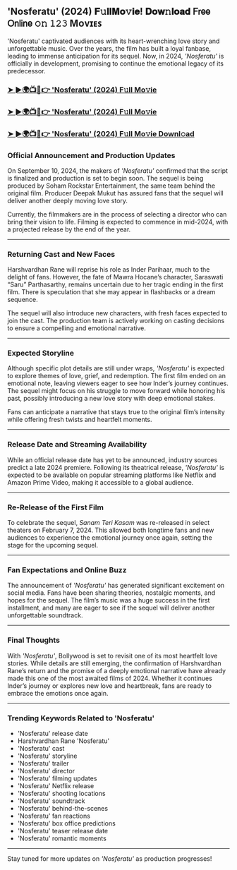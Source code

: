 ##  'Nosferatu' (2024) 𝐅𝚞𝐥𝐥𝐌𝐨𝚟𝐢𝐞! 𝐃𝐨𝐰𝚗𝐥𝐨𝐚𝐝 𝖥𝗋𝖾𝖾 𝖮𝗇𝗅𝗂𝗇𝖾 𝚘𝚗 𝟷𝟸𝟹 Mᴏᴠɪᴇꜱ

 'Nosferatu' captivated audiences with its heart-wrenching love story and unforgettable music. Over the years, the film has built a loyal fanbase, leading to immense anticipation for its sequel. Now, in 2024, *'Nosferatu'* is officially in development, promising to continue the emotional legacy of its predecessor.

### [➤ ►🌍📺📱👉   'Nosferatu' (2024) F𝚞ll Mo𝚟ie](https://t.co/SH34hoBXeG)

### [➤ ►🌍📺📱👉   'Nosferatu' (2024) F𝚞ll Mo𝚟ie](https://t.co/SH34hoBXeG)

### [➤ ►🌍📺📱👉   'Nosferatu' (2024) F𝚞ll Mo𝚟ie Downl𝚘ad](https://t.co/SH34hoBXeG)

### **Official Announcement and Production Updates**

On September 10, 2024, the makers of *'Nosferatu'* confirmed that the script is finalized and production is set to begin soon. The sequel is being produced by Soham Rockstar Entertainment, the same team behind the original film. Producer Deepak Mukut has assured fans that the sequel will deliver another deeply moving love story.

Currently, the filmmakers are in the process of selecting a director who can bring their vision to life. Filming is expected to commence in mid-2024, with a projected release by the end of the year.

---

### **Returning Cast and New Faces**

Harshvardhan Rane will reprise his role as Inder Parihaar, much to the delight of fans. However, the fate of Mawra Hocane’s character, Saraswati “Saru” Parthasarthy, remains uncertain due to her tragic ending in the first film. There is speculation that she may appear in flashbacks or a dream sequence.

The sequel will also introduce new characters, with fresh faces expected to join the cast. The production team is actively working on casting decisions to ensure a compelling and emotional narrative.

---

### **Expected Storyline**

Although specific plot details are still under wraps, *'Nosferatu'* is expected to explore themes of love, grief, and redemption. The first film ended on an emotional note, leaving viewers eager to see how Inder’s journey continues. The sequel might focus on his struggle to move forward while honoring his past, possibly introducing a new love story with deep emotional stakes.

Fans can anticipate a narrative that stays true to the original film’s intensity while offering fresh twists and heartfelt moments.

---

### **Release Date and Streaming Availability**

While an official release date has yet to be announced, industry sources predict a late 2024 premiere. Following its theatrical release, *'Nosferatu'* is expected to be available on popular streaming platforms like Netflix and Amazon Prime Video, making it accessible to a global audience.

---

### **Re-Release of the First Film**

To celebrate the sequel, *Sanam Teri Kasam* was re-released in select theaters on February 7, 2024. This allowed both longtime fans and new audiences to experience the emotional journey once again, setting the stage for the upcoming sequel.

---

### **Fan Expectations and Online Buzz**

The announcement of *'Nosferatu'* has generated significant excitement on social media. Fans have been sharing theories, nostalgic moments, and hopes for the sequel. The film’s music was a huge success in the first installment, and many are eager to see if the sequel will deliver another unforgettable soundtrack.

---

### **Final Thoughts**

With *'Nosferatu'*, Bollywood is set to revisit one of its most heartfelt love stories. While details are still emerging, the confirmation of Harshvardhan Rane’s return and the promise of a deeply emotional narrative have already made this one of the most awaited films of 2024. Whether it continues Inder’s journey or explores new love and heartbreak, fans are ready to embrace the emotions once again.

---

### **Trending Keywords Related to 'Nosferatu'**

- 'Nosferatu' release date  
- Harshvardhan Rane 'Nosferatu'  
- 'Nosferatu' cast  
- 'Nosferatu' storyline  
- 'Nosferatu' trailer  
- 'Nosferatu' director  
- 'Nosferatu' filming updates  
- 'Nosferatu' Netflix release  
- 'Nosferatu' shooting locations  
- 'Nosferatu' soundtrack  
- 'Nosferatu' behind-the-scenes  
- 'Nosferatu' fan reactions  
- 'Nosferatu' box office predictions  
- 'Nosferatu' teaser release date  
- 'Nosferatu' romantic moments  

---

Stay tuned for more updates on *'Nosferatu'* as production progresses!
